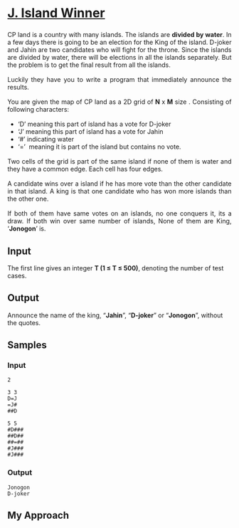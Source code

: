 # [J. Island Winner](https://codeto.win/contest/43/problem/J)

<div id="statement">
<h3></h3><p></p><p align="justify" class="MsoNormal" style="margin-top:12.0000pt;margin-bottom:12.0000pt;text-align:justify;
text-justify:inter-ideograph;">CP land is a country with many islands. The islands are <strong>divided by water</strong>. In a few days there is going to be an election for the King of the island. D-joker and Jahin are two candidates who will fight for the throne. Since the islands are divided by water, there will be elections in all the islands separately. But the problem is to get the final result from all the islands.</p><p align="justify" class="MsoNormal" style="margin-top:12.0000pt;margin-bottom:12.0000pt;text-align:justify;
text-justify:inter-ideograph;">Luckily they have you to write a program that immediately announce the results.</p><p align="justify" class="MsoNormal" style="margin-top:12.0000pt;margin-bottom:12.0000pt;text-align:justify;
text-justify:inter-ideograph;">You are given the map of CP land as a 2D grid of <strong>N </strong>x <strong>M</strong> size . Consisting of following characters:</p><ul><li>‘D’ meaning this part of island has a vote for D-joker</li><li>‘J’ meaning this part of island has a vote for Jahin</li><li>‘#’ indicating water</li><li>‘=’  meaning it is part of the island but contains no vote.</li></ul><p align="justify" class="MsoNormal" style="margin-top:12.0000pt;margin-bottom:12.0000pt;text-align:justify;
text-justify:inter-ideograph;">Two cells of the grid is part of the same island if none of them is water and they have a common edge. Each cell has four edges.</p><p align="justify" class="MsoNormal" style="margin-top:12.0000pt;margin-bottom:12.0000pt;text-align:justify;
text-justify:inter-ideograph;">A candidate wins over a island if he has more vote than the other candidate in that island. A king is that one candidate who has won more islands than the other one.</p><p align="justify" class="MsoNormal" style="margin-top:12.0000pt;margin-bottom:12.0000pt;text-align:justify;
text-justify:inter-ideograph;">If both of them have same votes on an islands, no one conquers it, its a draw. If both win over same number of islands, None of them are King, ‘<strong>Jonogon</strong>’ is.</p>
</div>

## Input
 
<p>The first line gives an integer <strong>T (1 ≤ T ≤ 500)</strong>, denoting the number of test cases.</p>

## Output
 
<p>Announce the name of the king, “<strong>Jahin</strong>”, “<strong>D</strong><strong>-</strong><strong>joker</strong>” or “<strong>Jonogon</strong>”, without the quotes.</p>

## Samples

### Input

```
2

3 3
D=J
=J#
##D

5 5
#D###
##D##
##=##
#J###
#J###
```

### Output

```
Jonogon
D-joker

```
## My Approach
```c++

```
